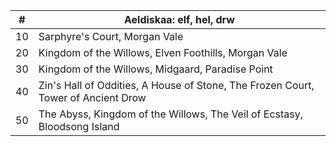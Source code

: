 |#|Aeldiskaa: elf, hel, drw|
|---|---|
|10|Sarphyre's Court, Morgan Vale|
|20|Kingdom of the Willows, Elven Foothills, Morgan Vale|
|30|Kingdom of the Willows, Midgaard, Paradise Point|
|40|Zin's Hall of Oddities, A House of Stone, The Frozen Court, Tower of Ancient Drow|
|50|The Abyss, Kingdom of the Willows, The Veil of Ecstasy, Bloodsong Island|
